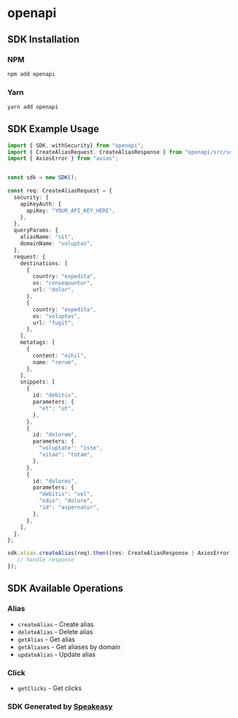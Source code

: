 # openapi

<!-- Start SDK Installation -->
## SDK Installation

### NPM

```bash
npm add openapi
```

### Yarn

```bash
yarn add openapi
```
<!-- End SDK Installation -->

## SDK Example Usage
<!-- Start SDK Example Usage -->
```typescript
import { SDK, withSecurity} from "openapi";
import { CreateAliasRequest, CreateAliasResponse } from "openapi/src/sdk/models/operations";
import { AxiosError } from "axios";


const sdk = new SDK();
    
const req: CreateAliasRequest = {
  security: {
    apiKeyAuth: {
      apiKey: "YOUR_API_KEY_HERE",
    },
  },
  queryParams: {
    aliasName: "sit",
    domainName: "voluptas",
  },
  request: {
    destinations: [
      {
        country: "expedita",
        os: "consequuntur",
        url: "dolor",
      },
      {
        country: "expedita",
        os: "voluptas",
        url: "fugit",
      },
    ],
    metatags: [
      {
        content: "nihil",
        name: "rerum",
      },
    ],
    snippets: [
      {
        id: "debitis",
        parameters: {
          "et": "ut",
        },
      },
      {
        id: "dolorem",
        parameters: {
          "voluptate": "iste",
          "vitae": "totam",
        },
      },
      {
        id: "dolores",
        parameters: {
          "debitis": "vel",
          "odio": "dolore",
          "id": "aspernatur",
        },
      },
    ],
  },
};

sdk.alias.createAlias(req).then((res: CreateAliasResponse | AxiosError) => {
   // handle response
});
```
<!-- End SDK Example Usage -->

<!-- Start SDK Available Operations -->
## SDK Available Operations

### Alias

* `createAlias` - Create alias
* `deleteAlias` - Delete alias
* `getAlias` - Get alias
* `getAliases` - Get aliases by domain
* `updateAlias` - Update alias

### Click

* `getClicks` - Get clicks

<!-- End SDK Available Operations -->

### SDK Generated by [Speakeasy](https://docs.speakeasyapi.dev/docs/using-speakeasy/client-sdks)
